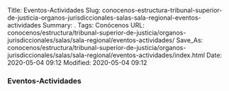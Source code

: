Title: Eventos-Actividades
Slug: conocenos-estructura-tribunal-superior-de-justicia-organos-jurisdiccionales-salas-sala-regional-eventos-actividades
Summary: .
Tags: Conócenos
URL: conocenos/estructura/tribunal-superior-de-justicia/organos-jurisdiccionales/salas/sala-regional/eventos-actividades/
Save_As: conocenos/estructura/tribunal-superior-de-justicia/organos-jurisdiccionales/salas/sala-regional/eventos-actividades/index.html
Date: 2020-05-04 09:12
Modified: 2020-05-04 09:12



### Eventos-Actividades





